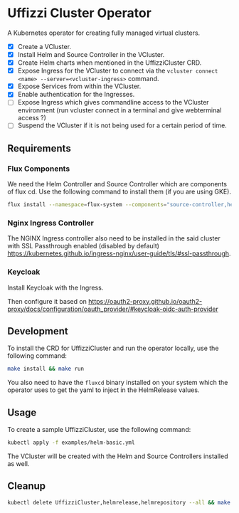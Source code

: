 # Uffizzi Cluster Operator

A Kubernetes operator for creating fully managed virtual clusters. 

- [x] Create a VCluster.
- [x] Install Helm and Source Controller in the VCluster.
- [x] Create Helm charts when mentioned in the UffizziCluster CRD.
- [x] Expose Ingress for the VCluster to connect via the `vcluster connect <name> --server=<vcluster-ingress>` command.
- [x] Expose Services from within the VCluster.
- [x] Enable authentication for the Ingresses.
- [ ] Expose Ingress which gives commandline access to the VCluster environment (run vcluster connect in a terminal and give webterminal access ?)
- [ ] Suspend the VCluster if it is not being used for a certain period of time.

## Requirements

### Flux Components
We need the Helm Controller and Source Controller which are components of flux cd. Use the following command to install 
them (if you are using GKE).
```bash
flux install --namespace=flux-system --components="source-controller,helm-controller" --toleration-keys="sandbox.gke.io/runtime"
```

### Nginx Ingress Controller

The NGINX Ingress controller also need to be installed in the said cluster with SSL Passthrough enabled (disabled by default) https://kubernetes.github.io/ingress-nginx/user-guide/tls/#ssl-passthrough.

### Keycloak

Install Keycloak with the Ingress.

<!-- ```bash
kubectl create -f config/helmreleases/dex.yaml
``` -->

Then configure it based on https://oauth2-proxy.github.io/oauth2-proxy/docs/configuration/oauth_provider/#keycloak-oidc-auth-provider


<!-- ### OAuth2 Proxy

```bash
kubectl create -f config/helmreleases/oauth2proxy.yaml
``` -->

## Development

To install the CRD for UffizziCluster and run the operator locally, use the following command:

```bash
make install && make run
```

You also need to have the `fluxcd` binary installed on your system which the operator uses to get the yaml
to inject in the HelmRelease values.

## Usage

To create a sample UffizziCluster, use the following command:

```bash
kubectl apply -f examples/helm-basic.yml
```

The VCluster will be created with the Helm and Source Controllers installed as well.

## Cleanup

```bash
kubectl delete UffizziCluster,helmrelease,helmrepository --all && make uninstall
```
